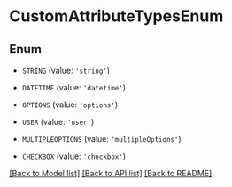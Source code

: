 # CustomAttributeTypesEnum


## Enum

* `STRING` (value: `'string'`)

* `DATETIME` (value: `'datetime'`)

* `OPTIONS` (value: `'options'`)

* `USER` (value: `'user'`)

* `MULTIPLEOPTIONS` (value: `'multipleOptions'`)

* `CHECKBOX` (value: `'checkbox'`)

[[Back to Model list]](../README.md#documentation-for-models) [[Back to API list]](../README.md#documentation-for-api-endpoints) [[Back to README]](../README.md)


